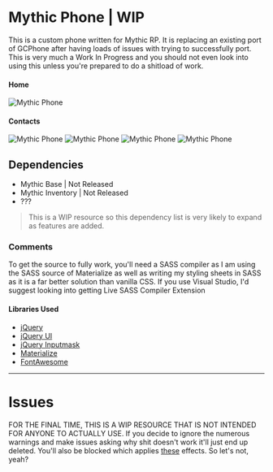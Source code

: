# Mythic Phone | WIP
This is a custom phone written for Mythic RP. It is replacing an existing port of GCPhone after having loads of issues with trying to successfully port. This is very much a Work In Progress and you should not even look into using this unless you're prepared to do a shitload of work.

#### Home
![Mythic Phone](https://i.imgur.com/btWKl8b.png)

#### Contacts
![Mythic Phone](https://i.imgur.com/X8XJShL.png)
![Mythic Phone](https://i.imgur.com/4JX8L9Q.png)
![Mythic Phone](https://i.imgur.com/kNQOc14.gifv)
![Mythic Phone](https://i.imgur.com/ItGpCwf.gifv)

## Dependencies
* Mythic Base | Not Released
* Mythic Inventory | Not Released
* ???

> This is a WIP resource so this dependency list is very likely to expand as features are added.

### Comments
To get the source to fully work, you'll need a SASS compiler as I am using the SASS source of Materialize as well as writing my styling sheets in SASS as it is a far better solution than vanilla CSS. If you use Visual Studio, I'd suggest looking into getting Live SASS Compiler Extension

#### Libraries Used
* [jQuery](https://jquery.com/)
* [jQuery UI](https://jqueryui.com/)
* [jQuery Inputmask](https://github.com/RobinHerbots/Inputmask/tree/2.x/js)
* [Materialize](https://materializecss.com/)
* [FontAwesome](https://fontawesome.com/)
------

# Issues
FOR THE FINAL TIME, THIS IS A WIP RESOURCE THAT IS NOT INTENDED FOR ANYONE TO ACTUALLY USE. If you decide to ignore the numerous warnings and make issues asking why shit doesn't work it'll just end up deleted. You'll also be blocked which applies [these](https://help.github.com/en/articles/blocking-a-user-from-your-organization) effects. So let's not, yeah?